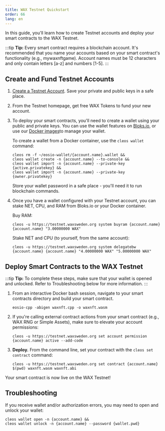 ```yaml
---
title: WAX Testnet Quickstart
order: 66
lang: en
---
```


In this guide, you'll learn how to create Testnet accounts and deploy your smart contracts to the WAX Testnet.

:::tip
<strong>Tip:</strong> Every smart contract requires a blockchain account. It's recommended that you name your accounts based on your smart contract's functionality (e.g., mywaxnftgame). Account names must be 12 characters and only contain letters [a-z] and numbers [1-5].
:::

## Create and Fund Testnet Accounts

1. <a href="https://waxsweden.org/testnet/" target="_blank">Create a Testnet Account</a>. Save your private and public keys in a safe place. 

2. From the Testnet homepage, get free WAX Tokens to fund your new account. 

3. To deploy your smart contracts, you'll need to create a wallet using your public and private keys. You can use the wallet features on <a href="https://local.bloks.io/wallet/transfer?nodeUrl=testnet.waxsweden.org&coreSymbol=WAX&corePrecision=8&systemDomain=eosio&hyperionUrl=https%3A%2F%2Ftestnet.waxsweden.org" target="_blank">Bloks.io</a>, or use our [Docker images](/build/dapp-development/docker-setup/)to manage your wallet. 

    To create a wallet from a Docker container, use the `cleos wallet` command:

    ```shell
    cleos rm -f ~/eosio-wallet/{account.name}.wallet &&
    cleos wallet create -n {account.name} --to-console &&
    cleos wallet import -n {account.name} --private-key {active.privatekey} &&
    cleos wallet import -n {account.name} --private-key {owner.privatekey}
    ```

    Store your wallet password in a safe place - you'll need it to run blockchain commands.

4. Once you have a wallet configured with your Testnet account, you can stake NET, CPU, and RAM from Bloks.io or your Docker container.

    Buy RAM:

    ```shell
    cleos -u https://testnet.waxsweden.org system buyram {account.name} {account.name} "3.00000000 WAX"
    ```

    Stake NET and CPU (to yourself, from the same account):

    ```shell
    cleos -u https://testnet.waxsweden.org system delegatebw {account.name} {account.name} "4.00000000 WAX" "5.00000000 WAX"
    ```

## Deploy Smart Contracts to the WAX Testnet

:::tip
<strong>Tip:</strong> To complete these steps, make sure that your wallet is opened and unlocked. Refer to Troubleshooting below for more information.
:::

1. From an interactive Docker bash session, navigate to your smart contracts directory and build your smart contract.

    ```shell
    eosio-cpp -abigen waxnft.cpp -o waxnft.wasm 
    ```

2. If you're calling external contract actions from your smart contract (e.g., WAX RNG or Simple Assets), make sure to elevate your account permissions:

    ```shell
    cleos -u https://testnet.waxsweden.org set account permission {account.name} active --add-code
    ```

3. **Deploy.** From the command line, set your contract with the `cleos set contract` command: 

    ```shell
    cleos -u https://testnet.waxsweden.org set contract {account.name} $(pwd) waxnft.wasm waxnft.abi   
    ```

Your smart contract is now live on the WAX Testnet! 

## Troubleshooting

If you receive wallet and/or authorization errors, you may need to open and unlock your wallet:

```shell
cleos wallet open -n {account.name} &&
cleos wallet unlock -n {account.name} --password {wallet.pwd}
```